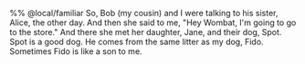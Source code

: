 %% @local/familiar 
So, Bob (my cousin) and I were talking to his sister, Alice, the other day.
And then she said to me, "Hey Wombat, I'm going to go to the store."
And there she met her daughter, Jane, and their dog, Spot.
Spot is a good dog. He comes from the same litter as my dog, Fido.
Sometimes Fido is like a son to me.
